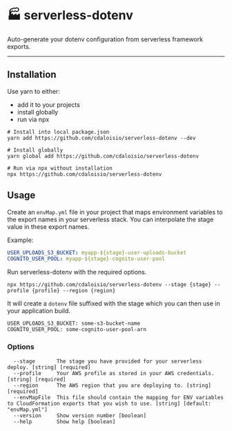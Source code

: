 # 🏭 serverless-dotenv

Auto-generate your dotenv configuration from serverless framework exports.

---

## Installation

Use yarn to either:

- add it to your projects
- install globally
- run via npx

```shell
# Install into local package.json
yarn add https://github.com/cdaloisio/serverless-dotenv --dev

# Install globally
yarn global add https://github.com/cdaloisio/serverless-dotenv

# Run via npx without installation
npx https://github.com/cdaloisio/serverless-dotenv
```

## Usage

Create an `envMap.yml` file in your project that maps environment variables to the export names in your serverless stack. You can interpolate the stage value in these export names.

Example:

```yaml
USER_UPLOADS_S3_BUCKET: myapp-${stage}-user-uploads-bucket
COGNITO_USER_POOL: myapp-${stage}-cognito-user-pool
```

Run serverless-dotenv with the required options.

```shell
npx https://github.com/cdaloisio/serverless-dotenv --stage {stage} --profile {profile} --region {region}
```

It will create a `dotenv` file suffixed with the stage which you can then use in your application build.

```env
USER_UPLOADS_S3_BUCKET: some-s3-bucket-name
COGNITO_USER_POOL: some-cognito-user-pool-arn
```

### Options

```shell
  --stage       The stage you have provided for your serverless deploy. [string] [required]
  --profile     Your AWS profile as stored in your AWS credentials. [string] [required]
  --region      The AWS region that you are deploying to. [string] [required]
  --envMapFile  This file should contain the mapping for ENV variables to CloudFormation exports that you wish to use. [string] [default: "envMap.yml"]
  --version     Show version number [boolean]
  --help        Show help [boolean]
```
